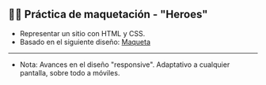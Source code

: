 ## 🧑‍💻 Práctica de maquetación - "Heroes"

- Representar un sitio con HTML y CSS.
- Basado en el siguiente diseño:
  [Maqueta](https://www.figma.com/file/NzdP5AErhP4nblWjy9NIX5/CLASE-10?node-id=0:1)

---

- Nota: Avances en el diseño "responsive". Adaptativo a cualquier
  pantalla, sobre todo a móviles.
